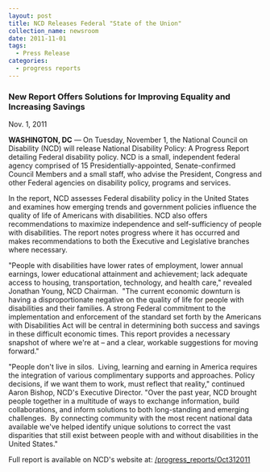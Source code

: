 ```yaml
---
layout: post
title: NCD Releases Federal "State of the Union"
collection_name: newsroom
date: 2011-11-01
tags:
  - Press Release
categories:
  - progress reports
---
```


### New Report Offers Solutions for Improving Equality and Increasing Savings

N﻿ov. 1, 2011

**WASHINGTON, DC** — On Tuesday, November 1, the National Council on Disability (NCD) will release National Disability Policy: A Progress Report detailing Federal disability policy. NCD is a small, independent federal agency comprised of 15 Presidentially-appointed, Senate-confirmed Council Members and a small staff, who advise the President, Congress and other Federal agencies on disability policy, programs and services.

In the report, NCD assesses Federal disability policy in the United States and examines how emerging trends and government policies influence the quality of life of Americans with disabilities. NCD also offers recommendations to maximize independence and self-sufficiency of people with disabilities. The report notes progress where it has occurred and makes recommendations to both the Executive and Legislative branches where necessary.

"People with disabilities have lower rates of employment, lower annual earnings, lower educational attainment and achievement; lack adequate access to housing, transportation, technology, and health care," revealed Jonathan Young, NCD Chairman.  "The current economic downturn is having a disproportionate negative on the quality of life for people with disabilities and their families. A strong Federal commitment to the implementation and enforcement of the standard set forth by the Americans with Disabilities Act will be central in determining both success and savings in these difficult economic times. This report provides a necessary snapshot of where we're at – and a clear, workable suggestions for moving forward."

"People don't live in silos.  Living, learning and earning in America requires the integration of various complimentary supports and approaches. Policy decisions, if we want them to work, must reflect that reality," continued Aaron Bishop, NCD's Executive Director. "Over the past year, NCD brought people together in a multitude of ways to exchange information, build collaborations, and inform solutions to both long-standing and emerging challenges.  By connecting community with the most recent national data available we've helped identify unique solutions to correct the vast disparities that still exist between people with and without disabilities in the United States."

Full report is available on NCD's website at: [/progress_reports/Oct312011](https://ncd.gov/progress_reports/Oct312011)
